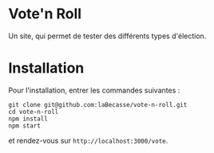 # Vote'n Roll
Un site, qui permet de tester des différents types d'élection.

# Installation

Pour l'installation, entrer les commandes suivantes :
```
git clone git@github.com:laBecasse/vote-n-roll.git
cd vote-n-roll
npm install
npm start
```
et rendez-vous sur `http://localhost:3000/vote`.